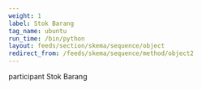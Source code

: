 ```yaml
---
weight: 1
label: Stok Barang
tag_name: ubuntu
run_time: /bin/python
layout: feeds/section/skema/sequence/object
redirect_from: /feeds/skema/sequence/method/object2
---
```

participant Stok Barang
